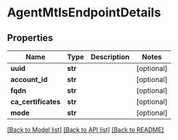 # AgentMtlsEndpointDetails

## Properties
Name | Type | Description | Notes
------------ | ------------- | ------------- | -------------
**uuid** | **str** |  | [optional] 
**account_id** | **str** |  | [optional] 
**fqdn** | **str** |  | [optional] 
**ca_certificates** | **str** |  | [optional] 
**mode** | **str** |  | [optional] 

[[Back to Model list]](../README.md#documentation-for-models) [[Back to API list]](../README.md#documentation-for-api-endpoints) [[Back to README]](../README.md)

